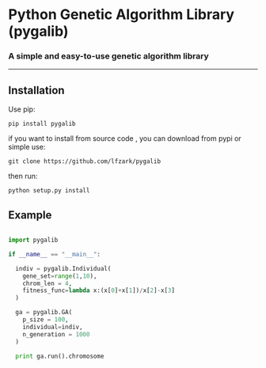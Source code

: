 Python Genetic Algorithm Library (pygalib) 
======================= 
### A simple and easy-to-use genetic algorithm library 

---- 

## Installation 
Use pip: 
```
pip install pygalib 
```
if you want to install from source code , you can download from pypi or simple use: 
```
git clone https://github.com/lfzark/pygalib 
```
then run: 
```
python setup.py install 
```

## Example 

```python 

import pygalib 

if __name__ == "__main__": 

  indiv = pygalib.Individual( 
    gene_set=range(1,10), 
    chrom_len = 4, 
    fitness_func=lambda x:(x[0]+x[1])/x[2]-x[3] 
  ) 

  ga = pygalib.GA( 
    p_size = 100, 
    individual=indiv, 
    n_generation = 1000 
  ) 

  print ga.run().chromosome 

```
